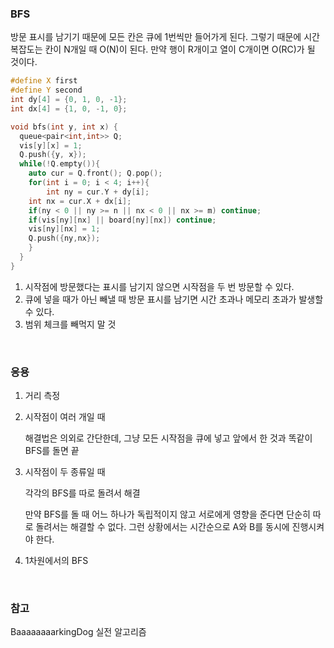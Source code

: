 ### BFS

방문 표시를 남기기 때문에 모든 칸은 큐에 1번씩만 들어가게 된다. 
그렇기 때문에 시간복잡도는 칸이 N개일 때 O(N)이 된다. 만약 행이 R개이고 열이 C개이면 O(RC)가 될 것이다.

```c++
#define X first
#define Y second
int dy[4] = {0, 1, 0, -1};
int dx[4] = {1, 0, -1, 0};

void bfs(int y, int x) {
  queue<pair<int,int>> Q;
  vis[y][x] = 1;
  Q.push({y, x});
  while(!Q.empty()){
    auto cur = Q.front(); Q.pop();
    for(int i = 0; i < 4; i++){
    	int ny = cur.Y + dy[i];
	int nx = cur.X + dx[i];
	if(ny < 0 || ny >= n || nx < 0 || nx >= m) continue;
	if(vis[ny][nx] || board[ny][nx]) continue;
	vis[ny][nx] = 1; 
	Q.push({ny,nx});
    }
  }
}
```

1. 시작점에 방문했다는 표시를 남기지 않으면 시작점을 두 번 방문할 수 있다.
2. 큐에 넣을 때가 아닌 빼낼 때 방문 표시를 남기면 시간 초과나 메모리 초과가 발생할 수 있다.
3. 범위 체크를 빼먹지 말 것 

<br>

### 응용

1. 거리 측정

2. 시작점이 여러 개일 때
    
   해결법은 의외로 간단한데, 그냥 모든 시작점을 큐에 넣고 앞에서 한 것과 똑같이 BFS를 돌면 끝
    
3. 시작점이 두 종류일 때
   
   각각의 BFS를 따로 돌려서 해결 
   
   만약 BFS를 돌 때 어느 하나가 독립적이지 않고 서로에게 영향을 준다면 단순히 따로 돌려서는 해결할 수 없다. 그런 상황에서는 시간순으로 A와 B를 동시에 진행시켜야 한다.
    
4. 1차원에서의 BFS

<br>

### 참고

BaaaaaaaarkingDog 실전 알고리즘
